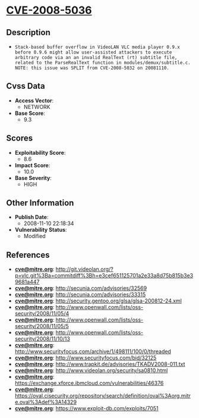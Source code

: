
# [CVE-2008-5036](https://cve.mitre.org/cgi-bin/cvename.cgi?name=CVE-2008-5036)

## Description

- `Stack-based buffer overflow in VideoLAN VLC media player 0.9.x before 0.9.6 might allow user-assisted attackers to execute arbitrary code via an an invalid RealText (rt) subtitle file, related to the ParseRealText function in modules/demux/subtitle.c.  NOTE: this issue was SPLIT from CVE-2008-5032 on 20081110.`

## Cvss Data

- **Access Vector**:
  - NETWORK
- **Base Score**:
  - 9.3

## Scores

- **Exploitability Score**:
  - 8.6
- **Impact Score**:
  - 10.0
- **Base Severity**:
  - HIGH

## Other Information

- **Publish Date**:
  - 2008-11-10 22:18:34
- **Vulnerability Status**:
  - Modified

## References

- **cve@mitre.org**: http://git.videolan.org/?p=vlc.git%3Ba=commitdiff%3Bh=e3cef651125701a2e33a8d75b815b3e39681a447
- **cve@mitre.org**: http://secunia.com/advisories/32569
- **cve@mitre.org**: http://secunia.com/advisories/33315
- **cve@mitre.org**: http://security.gentoo.org/glsa/glsa-200812-24.xml
- **cve@mitre.org**: http://www.openwall.com/lists/oss-security/2008/11/05/4
- **cve@mitre.org**: http://www.openwall.com/lists/oss-security/2008/11/05/5
- **cve@mitre.org**: http://www.openwall.com/lists/oss-security/2008/11/10/13
- **cve@mitre.org**: http://www.securityfocus.com/archive/1/498111/100/0/threaded
- **cve@mitre.org**: http://www.securityfocus.com/bid/32125
- **cve@mitre.org**: http://www.trapkit.de/advisories/TKADV2008-011.txt
- **cve@mitre.org**: http://www.videolan.org/security/sa0810.html
- **cve@mitre.org**: https://exchange.xforce.ibmcloud.com/vulnerabilities/46376
- **cve@mitre.org**: https://oval.cisecurity.org/repository/search/definition/oval%3Aorg.mitre.oval%3Adef%3A14329
- **cve@mitre.org**: https://www.exploit-db.com/exploits/7051
